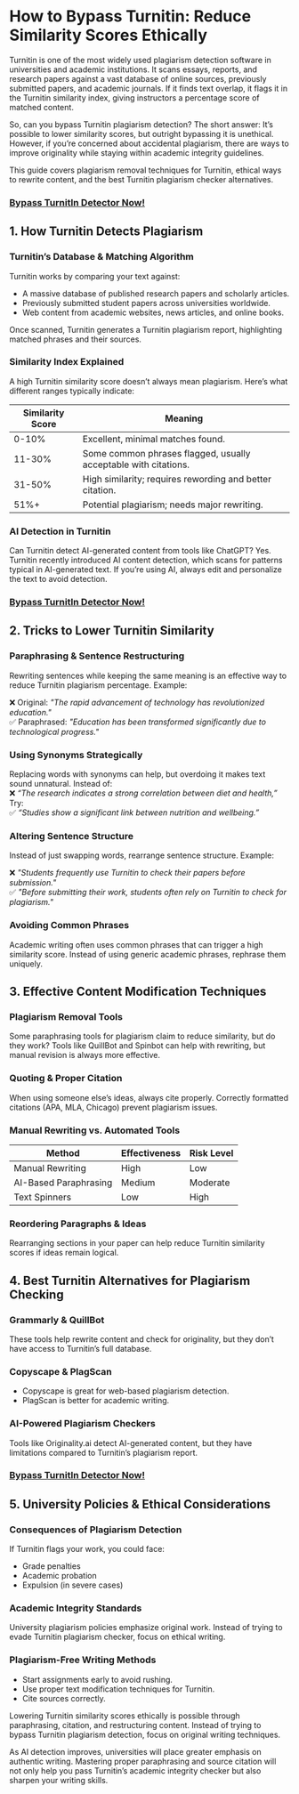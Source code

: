 # How to Bypass Turnitin: Reduce Similarity Scores Ethically  

Turnitin is one of the most widely used plagiarism detection software in universities and academic institutions. It scans essays, reports, and research papers against a vast database of online sources, previously submitted papers, and academic journals. If it finds text overlap, it flags it in the Turnitin similarity index, giving instructors a percentage score of matched content.  

So, can you bypass Turnitin plagiarism detection? The short answer: It’s possible to lower similarity scores, but outright bypassing it is unethical. However, if you’re concerned about accidental plagiarism, there are ways to improve originality while staying within academic integrity guidelines.  

This guide covers plagiarism removal techniques for Turnitin, ethical ways to rewrite content, and the best Turnitin plagiarism checker alternatives.  
### [Bypass TurnitIn Detector Now!](https://undetectable.ai?_by=pals5&fp_sid=git)
## 1. How Turnitin Detects Plagiarism  

### Turnitin’s Database & Matching Algorithm  
Turnitin works by comparing your text against:  
- A massive database of published research papers and scholarly articles.  
- Previously submitted student papers across universities worldwide.  
- Web content from academic websites, news articles, and online books.  

Once scanned, Turnitin generates a Turnitin plagiarism report, highlighting matched phrases and their sources.  

### Similarity Index Explained  
A high Turnitin similarity score doesn’t always mean plagiarism. Here’s what different ranges typically indicate:  

| Similarity Score | Meaning |  
|---------------------|------------|  
| 0-10% | Excellent, minimal matches found. |  
| 11-30% | Some common phrases flagged, usually acceptable with citations. |  
| 31-50% | High similarity; requires rewording and better citation. |  
| 51%+ | Potential plagiarism; needs major rewriting. |  

### AI Detection in Turnitin  
Can Turnitin detect AI-generated content from tools like ChatGPT? Yes. Turnitin recently introduced AI content detection, which scans for patterns typical in AI-generated text. If you’re using AI, always edit and personalize the text to avoid detection.  

### [Bypass TurnitIn Detector Now!](https://undetectable.ai?_by=pals5&fp_sid=git)
## 2. Tricks to Lower Turnitin Similarity  

### Paraphrasing & Sentence Restructuring  
Rewriting sentences while keeping the same meaning is an effective way to reduce Turnitin plagiarism percentage. Example:  

❌ Original: *"The rapid advancement of technology has revolutionized education."*  
✅ Paraphrased: *"Education has been transformed significantly due to technological progress."*  

### Using Synonyms Strategically  
Replacing words with synonyms can help, but overdoing it makes text sound unnatural. Instead of:  
❌ *“The research indicates a strong correlation between diet and health,”*  
Try:  
✅ *“Studies show a significant link between nutrition and wellbeing.”*  

### Altering Sentence Structure  
Instead of just swapping words, rearrange sentence structure. Example:  

❌ *"Students frequently use Turnitin to check their papers before submission."*  
✅ *"Before submitting their work, students often rely on Turnitin to check for plagiarism."*  

### Avoiding Common Phrases  
Academic writing often uses common phrases that can trigger a high similarity score. Instead of using generic academic phrases, rephrase them uniquely.  

## 3. Effective Content Modification Techniques  

### Plagiarism Removal Tools  
Some paraphrasing tools for plagiarism claim to reduce similarity, but do they work? Tools like QuillBot and Spinbot can help with rewriting, but manual revision is always more effective.  

### Quoting & Proper Citation  
When using someone else’s ideas, always cite properly. Correctly formatted citations (APA, MLA, Chicago) prevent plagiarism issues.  

### Manual Rewriting vs. Automated Tools  
| Method | Effectiveness | Risk Level |  
|------------|-----------------|----------------|  
| Manual Rewriting | High | Low |  
| AI-Based Paraphrasing | Medium | Moderate |  
| Text Spinners | Low | High |  

### Reordering Paragraphs & Ideas  
Rearranging sections in your paper can help reduce Turnitin similarity scores if ideas remain logical. 

## 4. Best Turnitin Alternatives for Plagiarism Checking  

### Grammarly & QuillBot  
These tools help rewrite content and check for originality, but they don’t have access to Turnitin’s full database.  

### Copyscape & PlagScan  
- Copyscape is great for web-based plagiarism detection.  
- PlagScan is better for academic writing.  

### AI-Powered Plagiarism Checkers  
Tools like Originality.ai detect AI-generated content, but they have limitations compared to Turnitin’s plagiarism report.  

### [Bypass TurnitIn Detector Now!](https://undetectable.ai?_by=pals5&fp_sid=git)
## 5. University Policies & Ethical Considerations  

### Consequences of Plagiarism Detection  
If Turnitin flags your work, you could face:  
- Grade penalties  
- Academic probation  
- Expulsion (in severe cases)  

### Academic Integrity Standards  
University plagiarism policies emphasize original work. Instead of trying to evade Turnitin plagiarism checker, focus on ethical writing.  

### Plagiarism-Free Writing Methods  
- Start assignments early to avoid rushing.  
- Use proper text modification techniques for Turnitin.  
- Cite sources correctly.  

Lowering Turnitin similarity scores ethically is possible through paraphrasing, citation, and restructuring content. Instead of trying to bypass Turnitin plagiarism detection, focus on original writing techniques.  

As AI detection improves, universities will place greater emphasis on authentic writing. Mastering proper paraphrasing and source citation will not only help you pass Turnitin’s academic integrity checker but also sharpen your writing skills. 